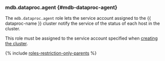 ### mdb.dataproc.agent {#mdb-dataproc-agent}

The `mdb.dataproc.agent` role lets the service account assigned to the {{ dataproc-name }} cluster notify the service of the status of each host in the cluster.

This role must be assigned to the service account specified when [creating the cluster](../data-proc/operations/cluster-create.md).

{% include [roles-restriction-only-parents](iam/roles-restriction-only-parents.md) %}

